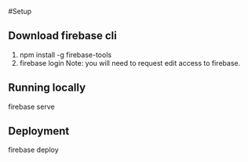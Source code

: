 
#Setup

## Download firebase cli 
1. npm install -g firebase-tools
2. firebase login
Note: you will need to request edit access to firebase.

## Running locally
firebase serve

## Deployment
firebase deploy
